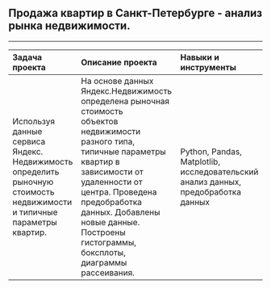 ## Продажа квартир в Санкт-Петербурге - анализ рынка недвижимости.

_________________________________________________________________________________________________________________________________________________


| **Задача проекта** | **Описание проекта** | **Навыки и инструменты** |
|:--- |:--- |:--- |
|Используя данные сервиса Яндекс.<br>Недвижимость определить рыночную стоимость недвижимости и типичные параметры квартир.|На основе данных Яндекс.Недвижимость определена рыночная стоимость<br>объектов недвижимости разного типа, типичные параметры квартир в зависимости от удаленности от центра. Проведена предобработка данных. Добавлены новые данные. Построены гистограммы, боксплоты, диаграммы рассеивания.|Python, Pandas,<br>Matplotlib, исследовательский анализ данных, предобработка данных|